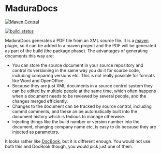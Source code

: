 MaduraDocs
==

[![Maven Central](https://maven-badges.herokuapp.com/maven-central/nz.co.senanque/maduradocs/badge.svg)](http://mvnrepository.com/artifact/nz.co.senanque/maduradocs)

[![build_status](https://travis-ci.org/RogerParkinson/MaduraDocs.svg?branch=master)](https://travis-ci.org/RogerParkinson/MaduraDocs)

MaduraDocs generates a PDF file from an XML source file. It is a [maven](https://maven.apache.org/) plugin, so it can be added to a maven project and the PDF will be generated as part of the build (the package phase). The advantages of generating documents this way are:

 * You can store the source document in your source repository and control its versioning in the same way you do it for source code, including comparing versions etc. This is not really possible for formats like Word and OpenOffice.
 * Because they are just XML documents in a source control system they can be edited by multiple people at the same time, which often happens when a document needs to be reviewed by several people, and the changes merged efficiently.
 * Changes to the document can be tracked by source control, including commit comments, and these an be automatically built into the document history which is tedious to manage otherwise.
 * Injecting things like the build number or version number into the document, changing company name etc, is easy to do because they are injected as parameters.

It looks rather like [DocBook](http://docbook.org/), but it is different enough. You would not use both this and DocBook though, you would pick just one of them.